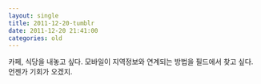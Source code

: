 ```yaml
---
layout: single
title: 2011-12-20-tumblr
date: 2011-12-20 21:41:00
categories: old
---
```

카페, 식당을 내놓고 싶다. 모바일이 지역정보와 연계되는 방법을 필드에서 찾고 싶다. 언젠가 기회가 오겠지.

